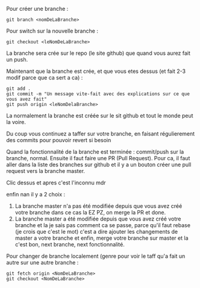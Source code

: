 Pour créer une branche :
```
git branch <nomDeLaBranche>
```
Pour switch sur la nouvelle branche :
```
git checkout <leNomDeLaBranche>
```

La branche sera crée sur le repo (le site github) que quand vous aurez fait un push.

Maintenant que la branche est crée, et que vous etes dessus (et fait 2-3 modif parce que ca sert a ca) :
```
git add .
git commit -m "Un message vite-fait avec des explications sur ce que vous avez fait"
git push origin <leNomDelaBranche>
```
La normalement la branche est créée sur le sit github et tout le monde peut la voire.


Du coup vous continuez a taffer sur votre branche, en faisant régulierement des commits pour pouvoir revert si besoin

Quand la fonctionnalité de la branche est terminée : commit/push sur la branche, normal.
Ensuite il faut faire une PR (Pull Request). Pour ca, il faut aller dans la liste des branches sur github et il y a un bouton créer une pull request vers la branche master.

Clic dessus et apres c'est l'inconnu mdr

enfin nan il y a 2 choix :
1. La branche master n'a pas été modifiée depuis que vous avez créé votre branche dans ce cas la EZ PZ, on merge la PR et done.
2.  La branche master a été modifiée depuis que vous avez créé votre branche et la je sais pas comment ca se passe, parce qu'il faut rebase (je crois que c'est le mot) c'est a dire ajouter les changements de master a votre branche et enfin, merge votre branche sur master et la c'est bon, next branche, next fonctionnalité.


Pour changer de branche localement (genre pour voir le taff qu'a fait un autre sur une autre branche :
```
git fetch origin <NomDeLaBranche>
git checkout <NomDeLaBranche>
```
